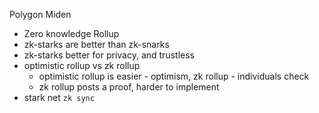 Polygon Miden
- Zero knowledge Rollup
- zk-starks are better than zk-snarks
- zk-starks better for privacy, and trustless
- optimistic rollup vs zk rollup
    - optimistic rollup is easier -  optimism, zk rollup - individuals check
    - zk rollup posts a proof, harder to implement
- stark net `zk sync`
